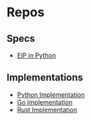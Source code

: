 # Repos

## Specs
- [EIP in Python](https://github.com/ethereum/research/tree/master/verkle_trie_eip)

## Implementations
- [Python Implementation](https://github.com/crate-crypto/verkle-trie-ref)
- [Go Implementation](https://github.com/gballet/go-verkle)
- [Rust Implementation](https://github.com/crate-crypto/rust-verkle)